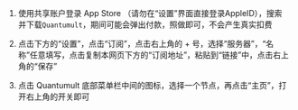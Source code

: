 1. 使用共享账户登录 App Store （请勿在“设置”界面直接登录AppleID），搜索并下载`Quantumult`，期间可能会弹出付款，照做即可，不会产生真实扣费

2. 点击下方的“设置”，点击“订阅”，点击右上角的 + 号，选择“服务器”，“名称”任意填写，点击复制本网页下方的“订阅地址”，粘贴到“链接”中，点击右上角的“保存”

3. 点击 Quantumult 底部菜单栏中间的图标，选择一个节点，再点击“主页”，打开右上角的开关即可

